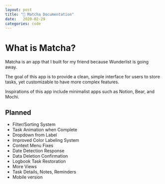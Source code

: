 ```yaml
---
layout: post
title: "🍵 Matcha Documentation"
date:   2020-02-29
categories: code
---
```


# What is Matcha?

Matcha is an app that I built for my friend because Wunderlist is going away.

The goal of this app is to provide a clean, simple interface for users to store tasks, yet customizable to have more complex features.

Inspirations of this app include minimalist apps such as Notion, Bear, and Mochi.

## Planned

- Filter/Sorting System
- Task Animation when Complete
- Dropdown from Label
- Improved Color Labeling System
- Context Menu Fixes
- Date Detection Response
- Data Deletion Confirmation
- Logbook Task Restoration
- More Views
- Task Details, Notes, Reminders
- Mobile version

